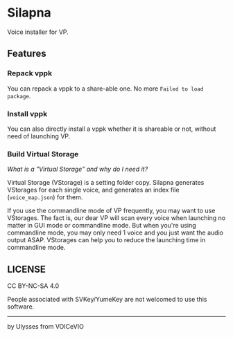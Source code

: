 # Silapna

Voice installer for VP.

## Features

### Repack vppk
You can repack a vppk to a share-able one. No more `Failed to load package`.

### Install vppk
You can also directly install a vppk whether it is shareable or not, without need of launching VP.

### Build Virtual Storage
*What is a "Virtual Storage" and why do I need it?*

Virtual Storage (VStorage) is a setting folder copy. Silapna generates VStorages for each single voice, and generates an index file (`voice_map.json`) for them.

If you use the commandline mode of VP frequently, you may want to use VStorages. The fact is, our dear VP will scan every voice when launching no matter in GUI mode or commandline mode. But when you're using commandline mode, you may only need 1 voice and you just want the audio output ASAP. VStorages can help you to reduce the launching time in commandline mode.


## LICENSE
CC BY-NC-SA 4.0

People associated with SVKey/YumeKey are not welcomed to use this software.

---

by Ulysses from VOICeVIO
